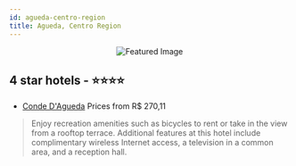 ```yaml
---
id: agueda-centro-region
title: Agueda, Centro Region
---
```


<center><img src="https://i.travelapi.com/hotels/3000000/2180000/2173800/2173714/dc1f7b2c_z.jpg" alt="Featured Image" /></center>


##  4 star hotels - ⭐️⭐️⭐️⭐️

-    [Conde D'Agueda](https://us.hurb.com/hotels/agueda/conde-d-agueda-JNP-JP151724?cmp=18055) Prices from R$ 270,11
   > Enjoy recreation amenities such as bicycles to rent or take in the view from a rooftop terrace. Additional features at this hotel include complimentary wireless Internet access, a television in a common area, and a reception hall.
